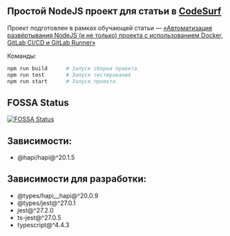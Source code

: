 ## Простой NodeJS проект для статьи в [CodeSurf](https://codesurf.ru)

Проект подготовлен в рамках обучающей статьи — [«‎Автоматизация развёртывания NodeJS (и не только) проекта с использованием Docker, GitLab CI/CD и GitLab Runner»‎](https://codesurf.ru/auto-gitlabci-docker)

Команды:
```bash 
npm run build      # Запуск сборки проекта
npm run test       # Запуск тестирования
npm run start      # Запуск проекта
```

## FOSSA Status
[![FOSSA Status](https://app.fossa.com/api/projects/custom%2B8945%2Fgit%40github.com%3ACodeSurfHQ%2Fsimple-nodejs.git.svg?type=large)](https://app.fossa.com/projects/custom%2B8945%2Fgit%40github.com%3ACodeSurfHQ%2Fsimple-nodejs.git?ref=badge_large)

## Зависимости:
  - @hapi/hapi@^20.1.5

## Зависимости для разработки:
  - @types/hapi__hapi@^20.0.9
  - @types/jest@^27.0.1
  - jest@^27.2.0
  - ts-jest@^27.0.5
  - typescript@^4.4.3
